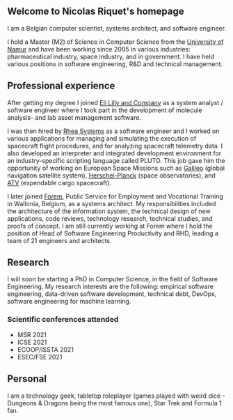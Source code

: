 <!-- Global site tag (gtag.js) - Google Analytics -->
<script async src="https://www.googletagmanager.com/gtag/js?id=UA-148953677-1"></script>
<script>
  window.dataLayer = window.dataLayer || [];
  function gtag(){dataLayer.push(arguments);}
  gtag('js', new Date());

  gtag('config', 'UA-148953677-1');
</script>

## Welcome to Nicolas Riquet's homepage

I am a Belgian computer scientist, systems architect, and software engineer.

I hold a Master (M2) of Science in Computer Science from the [University of Namur](https://www.unamur.be/en) and have been working since 2005 in various industries: pharmaceutical industry, space industry, and in government. I have held various positions in software engineering, R&D and technical management.

## Professional experience

After getting my degree I joined [Eli Lilly and Company](https://www.lilly.com/) as a system analyst / software engineer where I took part in the development of molecule analysis- and lab asset management software.

I was then hired by [Rhea Systems](https://www.rheagroup.com/) as a software engineer and I worked on various applications for managing and simulating the execution of spacecraft flight procedures, and for analyzing spacecraft telemetry data. I also developed an interpreter and integrated development environment for an industry-specific scripting language called PLUTO. This job gave him the opportunity of working on European Space Missions such as [Galileo](https://www.esa.int/Applications/Navigation/Galileo/What_is_Galileo) (global navigation satellite system), [Herschel-Planck](https://www.esa.int/Science_Exploration/Space_Science/Herschel/ESA_to_launch_two_large_observatories_to_look_deep_into_space_and_time) (space observatories), and [ATV](https://www.esa.int/Science_Exploration/Human_and_Robotic_Exploration/ATV/Mission_concept_and_the_role_of_ATV) (expendable cargo spacecraft).

I later joined [Forem](https://www.leforem.be/what-can-le-forem-do-for-you.html), Public Service for Employment and Vocational Training in Wallonia, Belgium, as a systems architect. My responsibilities included the architecture of the information system, the technical design of new applications, code reviews, technology research, technical studies, and proofs of concept. I am still currently working at Forem where I hold the position of Head of Software Engineering Productivity and RHD, leading a team of 21 engineers and architects.

## Research

I will soon be starting a PhD in Computer Science, in the field of Software Engineering. My research interests are the following: empirical software engineering, data-driven software development, technical debt, DevOps, software engineering for machine learning.

### Scientific conferences attended

* MSR 2021
* ICSE 2021
* ECOOP/ISSTA 2021
* ESEC/FSE 2021

## Personal

I am a technology geek, tabletop roleplayer (games played with weird dice - Dungeons & Dragons being the most famous one), Star Trek and Formula 1 fan.